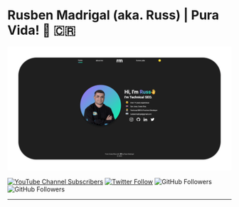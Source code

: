 # Rusben Madrigal (aka. Russ) | Pura Vida! 🤙 🇨🇷

<img src="https://raw.githubusercontent.com/rusbenmadrigal/cv/main/src/img/bg.png" alt="Russ Madrigal">

[![YouTube Channel Subscribers](https://img.shields.io/youtube/channel/subscribers/UCxPD7bsocoAMq8Dj18kmGyQ?style=social)](https://youtube.com/mouredevapps?sub_confirmation=1)
[![Twitter Follow](https://img.shields.io/twitter/follow/rusbenmadrigal?style=social)](https://twitter.com/rusbenmadrigal)
![GitHub Followers](https://img.shields.io/github/followers/rusbenmadrigal?style=social)
![GitHub Followers](https://img.shields.io/github/stars/rusbenmadrigal?style=social)

---


